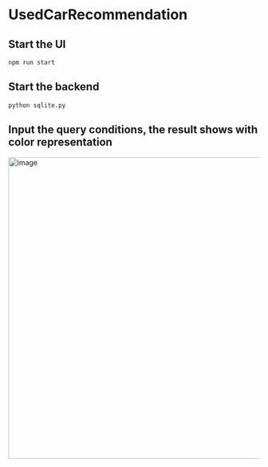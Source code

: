 # UsedCarRecommendation

## Start the UI
```npm run start```

## Start the backend
```python sqlite.py ```

## Input the query conditions, the result shows with color representation
<img width="910" height="604" alt="image" src="https://github.com/user-attachments/assets/abca0d42-e6dd-4c84-9083-dcd6e3543d88" />
